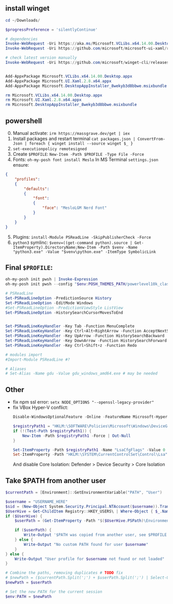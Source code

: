 ## install winget 

```ps1
cd ~/Downloads/

$progressPreference = 'silentlyContinue'

# dependencies
Invoke-WebRequest -Uri https://aka.ms/Microsoft.VCLibs.x64.14.00.Desktop.appx -OutFile Microsoft.VCLibs.x64.14.00.Desktop.appx
Invoke-WebRequest -Uri https://github.com/microsoft/microsoft-ui-xaml/releases/download/v2.8.6/Microsoft.UI.Xaml.2.8.x64.appx -OutFile Microsoft.UI.Xaml.2.8.x64.appx

# check latest version manually
Invoke-WebRequest -Uri https://github.com/microsoft/winget-cli/releases/latest/download/Microsoft.DesktopAppInstaller_8wekyb3d8bbwe.msixbundle -OutFile Microsoft.DesktopAppInstaller_8wekyb3d8bbwe.msixbundle


Add-AppxPackage Microsoft.VCLibs.x64.14.00.Desktop.appx
Add-AppxPackage Microsoft.UI.Xaml.2.8.x64.appx
Add-AppxPackage Microsoft.DesktopAppInstaller_8wekyb3d8bbwe.msixbundle

rm Microsoft.VCLibs.x64.14.00.Desktop.appx
rm Microsoft.UI.Xaml.2.8.x64.appx
rm Microsoft.DesktopAppInstaller_8wekyb3d8bbwe.msixbundle
```

## powershell

0. Manual activate: `irm https://massgrave.dev/get | iex`
1. Install packages and restart terminal `cat packages.json | ConvertFrom-Json | foreach { winget install --source winget $_ }`
2. `set-executionpolicy remotesigned`
3. Create `$PROFILE`: `New-Item -Path $PROFILE -Type File -Force`
4. Fonts:
`oh-my-posh font install Meslo`
In MS Terminal `settings.json` ensure:
```json
{
    "profiles":
    {
        "defaults":
        {
            "font":
            {
                "face": "MesloLGM Nerd Font"
            }
        }
    }
}
```
5. Plugins:
`install-Module PSReadLine -SkipPublisherCheck -Force`
6. `python3` symlinc:
`$venv=((get-command python).source | Get-ItemProperty).DirectoryName;New-Item -Path $venv -Name "python3.exe" -Value "$venv\python.exe" -ItemType SymbolicLink`


## Final `$PROFILE`:
```ps1
oh-my-posh init pwsh | Invoke-Expression
oh-my-posh init pwsh --config "$env:POSH_THEMES_PATH/powerlevel10k_classic.omp.json" | Invoke-Expression

# PSReadLine
Set-PSReadLineOption -PredictionSource History
Set-PSReadLineOption -EditMode Windows
#Set-PSReadLineOption -PredictionViewStyle ListView
Set-PSReadLineOption -HistorySearchCursorMovesToEnd


Set-PSReadLineKeyHandler -Key Tab -Function MenuComplete
Set-PSReadLineKeyHandler -Key Ctrl+Alt+RightArrow -Function AcceptNextSuggestionWord
Set-PSReadLineKeyHandler -Key UpArrow -Function HistorySearchBackward
Set-PSReadLineKeyHandler -Key DownArrow -Function HistorySearchForward
Set-PSReadLineKeyHandler -Key Ctrl+Shift+z -Function Redo

# modules import
#Import-Module PSReadLine #?

# Aliases
# Set-Alias -Name gdu -Value gdu_windows_amd64.exe # may be needed
```

## Other
- fix npm ssl error: `setx NODE_OPTIONS "--openssl-legacy-provider"`
- fix VBox Hyper-V conflict:
    ```ps1
    Disable-WindowsOptionalFeature -Online -FeatureName Microsoft-Hyper-V-Hypervisor

    $registryPath1 = "HKLM:\SOFTWARE\Policies\Microsoft\Windows\DeviceGuard"
    if (!(Test-Path $registryPath1)) {
        New-Item -Path $registryPath1 -Force | Out-Null
    }

    Set-ItemProperty -Path $registryPath1 -Name "LsaCfgFlags" -Value 0
    Set-ItemProperty -Path "HKLM:\SYSTEM\CurrentControlSet\Control\Lsa" -Name "LsaCfgFlags" -Value 0
    ```
    And disable Core Isolation: Defender > Device Security > Core Isolation

## Take $PATH from another user
```ps1
$currentPath = [Environment]::GetEnvironmentVariable("PATH", "User")

$username = "USERNAME_HERE"
$sid = (New-Object System.Security.Principal.NTAccount($username)).Translate([System.Security.Principal.SecurityIdentifier]).Value
$UserHive = Get-ChildItem Registry::HKEY_USERS\ | Where-Object { $_.Name -eq "HKEY_USERS\$sid" }
if ($UserHive) {
    $userPath = (Get-ItemProperty -Path "$($UserHive.PSPath)\Environment" -Name PATH -ErrorAction SilentlyContinue).Path

    if ($userPath) {
        Write-Output '$PATH was copied from another user, see $PROFILE'
    } else {
        Write-Output "No custom PATH found for user $username"
    }
} else {
    Write-Output "User profile for $username not found or not loaded"
}

# Combine the paths, removing duplicates # TODO fix
# $newPath = ($currentPath.Split(';') + $userPath.Split(';') | Select-Object -Unique) -join ';'
$newPath = $userPath

# Set the new PATH for the current session
$env:PATH = $newPath
```